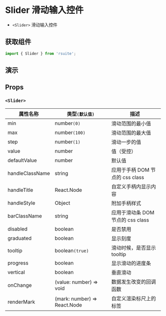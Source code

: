 # Slider 滑动输入控件

* `<Slider>` 滑动输入控件

## 获取组件

```js
import { Slider } from 'rsuite';
```

## 演示

<!--{demo}-->

## Props

### `<Slider>`

| 属性名称        | 类型`(默认值)`               | 描述                              |
| --------------- | ---------------------------- | --------------------------------- |
| min             | number`(0)`                  | 滑动范围的最小值                  |
| max             | number`(100)`                | 滑动范围的最大值                  |
| step            | number`(1)`                  | 滑动一步的值                      |
| value           | number                       | 值（受控）                        |
| defaultValue    | number                       | 默认值                            |
| handleClassName | string                       | 应用于手柄 DOM 节点的 css class   |
| handleTitle     | React.Node                   | 自定义手柄内显示内容              |
| handleStyle     | Object                       | 附加手柄样式                      |
| barClassName    | string                       | 应用于滑动条 DOM 节点的 css class |
| disabled        | boolean                      | 是否禁用                          |
| graduated       | boolean                      | 显示刻度                          |
| tooltip         | boolean`(true)`              | 滑动时候，是否显示 tooltip        |
| progress        | boolean                      | 显示滑动的进度条                  |
| vertical        | boolean                      | 垂直滑动                          |
| onChange        | (value: number) => void      | 数据发生改变的回调函数            |
| renderMark      | (mark: number) => React.Node | 自定义渲染标尺上的标签            |

